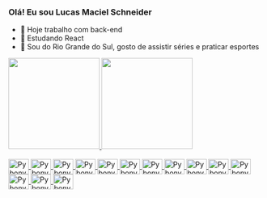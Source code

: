### Olá! Eu sou Lucas Maciel Schneider

- 🔭 Hoje trabalho com back-end
- 🌱 Estudando React
- 💬 Sou do Rio Grande do Sul, gosto de assistir séries e praticar esportes

<div>
  <a href="https://github.com/Pybony">
  <img height="180em" src="https://github-readme-stats.vercel.app/api?username=Pybony&show_icons=true&theme=dark&include_all_commits=true&count_private=true"/>
  <img height="180em" src="https://github-readme-stats.vercel.app/api/top-langs/?username=Pybony&layout=compact&langs_count=7&theme=dark"/>
</div> 

<div style="display: inline_block"><br>
  <img align="center" alt="Pybony-Java" height="30" width="40" src="https://cdn.jsdelivr.net/gh/devicons/devicon/icons/java/java-original.svg">
  <img align="center" alt="Pybony-Spring" height="30" width="40" src="https://cdn.jsdelivr.net/gh/devicons/devicon/icons/spring/spring-original.svg">
  <img align="center" alt="Pybony-MySQL" height="30" width="40" src="https://cdn.jsdelivr.net/gh/devicons/devicon/icons/mysql/mysql-original.svg">
  <img align="center" alt="Pybony-PostgreSQL" height="30" width="40" src="https://cdn.jsdelivr.net/gh/devicons/devicon/icons/postgresql/postgresql-original.svg">
  <img align="center" alt="Pybony-Oracle" height="30" width="40" src="https://cdn.jsdelivr.net/gh/devicons/devicon/icons/oracle/oracle-original.svg">
  <img align="center" alt="Pybony-MongoDB" height="30" width="40" src="https://cdn.jsdelivr.net/gh/devicons/devicon/icons/mongodb/mongodb-original.svg">
  <img align="center" alt="Pybony-Git" height="30" width="40" src="https://cdn.jsdelivr.net/gh/devicons/devicon/icons/git/git-original.svg">
  <img align="center" alt="Pybony-Jenkins" height="30" width="40" src="https://cdn.jsdelivr.net/gh/devicons/devicon/icons/jenkins/jenkins-original.svg">
  <img align="center" alt="Pybony-Docker" height="30" width="40" src="https://cdn.jsdelivr.net/gh/devicons/devicon/icons/docker/docker-original.svg">
  <img align="center" alt="Pybony-Kubernetes" height="30" width="40" src="https://cdn.jsdelivr.net/gh/devicons/devicon/icons/kubernetes/kubernetes-plain.svg">
  <img align="center" alt="Pybony-React-Native" height="30" width="40" src="https://cdn.jsdelivr.net/gh/devicons/devicon/icons/react/react-original.svg">
  <img align="center" alt="Pybony-Typescript" height="30" width="40" src="https://cdn.jsdelivr.net/gh/devicons/devicon/icons/typescript/typescript-original.svg">
  <img align="center" alt="Pybony-HTML" height="30" width="40" src="https://cdn.jsdelivr.net/gh/devicons/devicon/icons/html5/html5-original.svg">
  <img align="center" alt="Pybony-CSS3" height="30" width="40" src="https://cdn.jsdelivr.net/gh/devicons/devicon/icons/css3/css3-original.svg">
</div>
